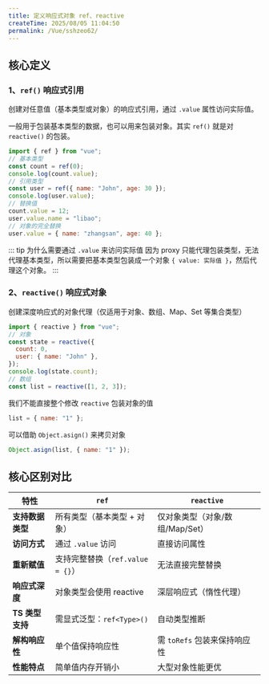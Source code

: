 ```yaml
---
title: 定义响应式对象 ref、reactive
createTime: 2025/08/05 11:04:50
permalink: /Vue/sshzeo62/
---
```


## 核心定义

### 1、`ref()` 响应式引用

创建对任意值（基本类型或对象）的响应式引用，通过 `.value` 属性访问实际值。

一般用于包装基本类型的数据，也可以用来包装对象。其实 `ref()` 就是对 `reactive()` 的包装。

```js
import { ref } from "vue";
// 基本类型
const count = ref(0);
console.log(count.value);
// 引用类型
const user = ref({ name: "John", age: 30 });
console.log(user.value);
// 替换值
count.value = 12;
user.value.name = "libao";
// 对象的完全替换
user.value = { name: "zhangsan", age: 40 };
```

::: tip 为什么需要通过 `.value` 来访问实际值
因为 proxy 只能代理包装类型，无法代理基本类型，所以需要把基本类型包装成一个对象 `{ value: 实际值 }`，然后代理这个对象。
:::

### 2、`reactive()` 响应式对象

创建深度响应式的对象代理（仅适用于对象、数组、Map、Set 等集合类型）

```javascript
import { reactive } from "vue";
// 对象
const state = reactive({
  count: 0,
  user: { name: "John" },
});
console.log(state.count);
// 数组
const list = reactive([1, 2, 3]);
```

我们不能直接整个修改 `reactive` 包装对象的值

```js
list = { name: "1" };
```

可以借助 `Object.asign()` 来拷贝对象

```js
Object.asign(list, { name: "1" });
```

## 核心区别对比

| **特性**         | `ref`                            | `reactive`                      |
| ---------------- | -------------------------------- | ------------------------------- |
| **支持数据类型** | 所有类型（基本类型 + 对象）      | 仅对象类型（对象/数组/Map/Set） |
| **访问方式**     | 通过 `.value` 访问               | 直接访问属性                    |
| **重新赋值**     | 支持完整替换（`ref.value = {}`） | 无法直接完整替换                |
| **响应式深度**   | 对象类型会使用 reactive          | 深层响应式（惰性代理）          |
| **TS 类型支持**  | 需显式泛型：`ref<Type>()`        | 自动类型推断                    |
| **解构响应性**   | 单个值保持响应性                 | 需 `toRefs` 包装来保持响应性    |
| **性能特点**     | 简单值内存开销小                 | 大型对象性能更优                |

```

```
